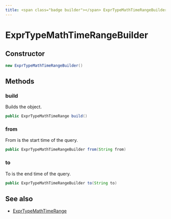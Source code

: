 ```yaml
---
title: <span class="badge builder"></span> ExprTypeMathTimeRangeBuilder
---
```

# <span class="badge builder"></span> ExprTypeMathTimeRangeBuilder

## Constructor

```java
new ExprTypeMathTimeRangeBuilder()
```
## Methods

### <span class="badge object-method"></span> build

Builds the object.

```java
public ExprTypeMathTimeRange build()
```

### <span class="badge object-method"></span> from

From is the start time of the query.

```java
public ExprTypeMathTimeRangeBuilder from(String from)
```

### <span class="badge object-method"></span> to

To is the end time of the query.

```java
public ExprTypeMathTimeRangeBuilder to(String to)
```

## See also

 * <span class="badge object-type-class"></span> [ExprTypeMathTimeRange](./object-ExprTypeMathTimeRange.md)
